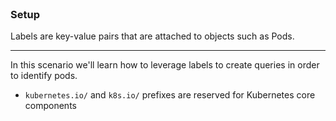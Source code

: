 
<br>

### Setup 

Labels are key-value pairs that are attached to objects such as Pods.
<hr>
In this scenario we'll learn how to leverage labels to create queries in order to identify pods.

* `kubernetes.io/` and `k8s.io/` prefixes are reserved for Kubernetes core components